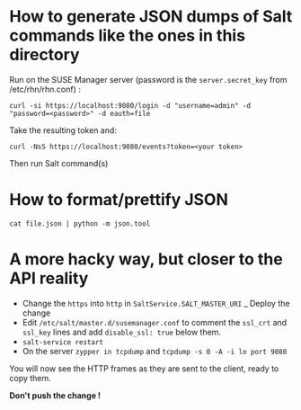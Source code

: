 # How to generate JSON dumps of Salt commands like the ones in this directory

Run on the SUSE Manager server (password is the `server.secret_key` from /etc/rhn/rhn.conf) :

```
curl -si https://localhost:9080/login -d "username=admin" -d "password=<password>" -d eauth=file
```

Take the resulting token and:

```
curl -NsS https://localhost:9080/events?token=<your token>
```

Then run Salt command(s)

# How to format/prettify JSON

```
cat file.json | python -m json.tool
```

# A more hacky way, but closer to the API reality

- Change the `https` into `http` in `SaltService.SALT_MASTER_URI`
_ Deploy the change
- Edit `/etc/salt/master.d/susemanager.conf` to comment the `ssl_crt` and `ssl_key` lines and add `disable_ssl: true` below them.
- `salt-service restart`
- On the server `zypper in tcpdump` and `tcpdump -s 0 -A -i lo port 9080`

You will now see the HTTP frames as they are sent to the client, ready to copy them.

**Don't push the change !**